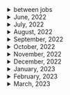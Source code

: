 <details>
<summary>between jobs</summary>

1. 생활코딩 자바스크립트 기본(이고잉)
1. 생활코딩 자바스크립트 웹(이고잉)
1. 자바스크립트 기본 (이고잉)
1. 기본을 확실히!! HTML의 모든 것(이고잉)
1. CSS 기본부터 활용까지(이고잉)

1. FCC : Basic HTML and HTML5 (28/28)
1. FCC: Responsive Web Design Principles (4/4)
1. FCC : Js - OOP
1. FCC: Js - ES6 (29/29)
1. FCC: Js- debugging (12/12)
1. Free code camp : Javascript basic data structure/algorithm scripting (36/36)
1. Free code camp : Functional programming (24/24) 2-3) FCC : Redux (17/17)
1. FCC : React (47/47)
1. FCC : React with Redux (10/10)
1. FCC : data visualization - JSON APIs and Ajax (10/10)
1. FCC : MongoDB and Mongoose (12/12)
1. FCC : Basic Node js and Express(12/12)
1. 처음 만난 리액트 완강
1. 인프런 노드&리액트 백엔드 개발 (노드 편) (12/12)
1. NetNinja MongoDB tutorials (16/16)
1. NetNinja Asynchronous Javasript(11/11)
1. NetNinja Typescript
1. NetNinja NodeJs crash course
1. netNinja 리액트 완강
1. netninja node js 완강
1. NetNinja 웹소켓 튜토리얼
1. netninja React query
1. NetNinja Node.js Auth (18/18) 완강
1. net ninja 타입스트립트 & 웹팩
1. NetNinja Node.js Auth 2시간 (18/18) 완강
1. net ninaj 타입스트립트 & 웹팩
1. NetNinja node Oauth
1. netninja React context & hooks
1. React with typescript
1. NetNinja Next js beginner tutorial
1. 구름 에듀 - 한 눈에 보는 타입스크립트
1. React testing library
1. Learn React, Redux and TypeScript in 2021 - Shopping Cart
1. code evolution React/Redux
1. code evolution React storybook

</details>

<details>
<summary>June, 2022</summary>

1. [Configuring Environment Variables in Node.js](https://youtu.be/14zY-u9EBCU)
1. [Deploy NodeJS and Express API On Heroku](https://youtu.be/72DYDMP09MM)
1. [How to create a child process in nodejs (exec, execFile and spawn)](https://youtu.be/bbmFvCbVDqo)

</details>

<details>
<summary>July, 2022</summary>

1. [How to build a CLI with Node.js](https://youtu.be/s2h28p4s-Xs)
1. [What Are _.d.ts files? How to Use _.d.ts Files in TypeScript?](https://youtu.be/s_CZeWuEZ_s)
1. [Master Node JS : Node fundamental process object - Web Development](https://youtu.be/FrapFIUGki0)
1. [Stop Putting Your Script Tags At The End Of The Body](https://youtube.com/shorts/cXwnJKflxas?feature=share)
1. [Introduction to Nest JS - A Node JS framework - from the basics | Nest js tutorials](https://youtu.be/kPz8ofull6w)
1. [01 Install Nest JS and how Nest Js route works | Nest JS Node JS tutorials](https://youtu.be/ndSMFwXhBA0)
1. [02 Creating a Module and Controller in Nest JS | Node JS, Javascript, Typescript](https://youtu.be/H6q8O9kRnzs)
1. [03 Depedency Injection in Nest JS | Inject Service in Controller | Node JS, Javascript, Typescript](https://youtu.be/W5W9kHa61t0)
1. [04 Validation in Nest JS and DTO objects | Nest JS Node JS tutorials](https://youtu.be/XpV4SSsqTdk)
1. [Introduction to Decorators. Create a First Class Decorator in the TypeScript.](https://youtu.be/XsioLNS9XTY)
1. [How To Create A Search Bar In JavaScript](https://youtu.be/TlP5WIxVirU)
1. [JavaScript Search Bar](https://youtu.be/wxz5vJ1BWrc)
1. [05 Setting up TypeOrm with Nest JS and create Entity](https://youtu.be/F4ohRXIL6e4)

</details>

<details>
<summary>August, 2022</summary>

1. [GoLang Simple HTTP Web Server | Beginners Tutorial](https://youtu.be/YMFkgN9r_jg)
1. [네이버, 라인 개발자들에게 조언받은 백엔드 개발자 로드맵](https://youtu.be/tcyb_BwAPpY)
1. [TypeScript Record Type](https://youtu.be/pOjtxDKSgTw)
1. [[Create A Docker Container For Go (golang) Code In UNDER Ten Minutes [Getting Started)]](https://youtu.be/USbPCBi_d4U)
1. [Install Yarn [ UPDATED 2022 ]](https://youtu.be/mWC5M1F2hiE)
1. [How to deploy a react application to Vercel](https://youtu.be/lAJ6LyvW_cw)
1. [Stop returning null collections in your code](https://www.youtube.com/shorts/G82njnbeqVA)
1. [[Golang] Testing with Ginkgo](https://youtu.be/Z2x7YrDWrA0)
1. [You'll want to learn this console.log tip in javascript #shorts](https://www.youtube.com/shorts/dag_-TsL5lc)
1. [How to know if a javascript array contains any even numbers using some #shorts](https://www.youtube.com/shorts/l35MY8Im0Q0)
1. [Database Design - Introduction](https://youtu.be/e7Pr1VgPK4w)
1. [Database Design 1 - What is a Database?](https://youtu.be/hG_3UHepr_M)
1. [Learning Golang: Introduction to Benchmarks](https://youtu.be/u6dpEuJ7tB8)
1. [Shortcodes | Hugo - Static Site Generator | Tutorial 9](https://youtu.be/2xkNJL4gJ9E)
1. [Shortcode: Add Raw HTML to Your Posts](https://makewithhugo.com/shortcode-add-raw-html/)
1. [How to validate an object using a Proxy class #shorts](https://youtube.com/shorts/_nOzU7Z8uMU?feature=share)

</details>

<details>
<summary>September, 2022</summary>

1. [Delete node_modules like a Pro #Shorts](https://youtube.com/shorts/qOSH2pYg6m8?feature=share)
1. [Awesome Full Page Scroll Effect Tutorial!](https://youtu.be/htw4iKMYzEc)
1. [Customize Create React App (CRA) without ejecting using react-app-rewired](https://egghead.io/lessons/react-customize-create-react-app-cra-without-ejecting-using-react-app-rewired)
1. [How to Write Good API Documentation](https://www.freecodecamp.org/news/how-to-write-api-documentation-like-a-pro/)
1. [Learning Golang: Dependencies, Modules and How to manage Packages](https://youtu.be/20sLKEpHvvk)
1. [Building a Go REST API using Gorm and Fiber!](https://youtu.be/Iq2qT0fRhAA)
1. [How to extract patterns from strings using regex groups #shorts](https://youtube.com/shorts/2Wazs0m9kGs?feature=share)
1. [Introduction to Hugo | Hugo - Static Site Generator | Tutorial 1](https://youtu.be/qtIqKaDlqXo)
1. [Creating a New Site / Directory Structure | Hugo - Static Site Generator | Tutorial 4](https://youtu.be/sB0HLHjgQ7E)
1. [Creating & Organizing Content | Hugo - Static Site Generator | Tutorial 6](https://www.youtube.com/watch?v=0GZxidrlaRM&list=PLLAZ4kZ9dFpOnyRlyS-liKL5ReHDcj4G3&index=6)
1. [Front Matter | Hugo - Static Site Generator | Tutorial 7](https://youtu.be/Yh2xKRJGff4)
1. [Archetypes | Hugo - Static Site Generator | Tutorial 8](https://youtu.be/bcme8AzVh6o)
1. [Taxonomies | Hugo - Static Site Generator | Tutorial 10](https://youtu.be/pCPCQgqC8RA)
1. [Basic Concept of Database Normalization - Simple Explanation for Beginners](https://youtu.be/xoTyrdT9SZI)
1. [First Normal Form (1NF) | Database Normalization | DBMS](https://youtu.be/mUtAPbb1ECM)
1. [(ENG SUB) 인덱스를 타면 왜 빨라지는지 아니?](https://youtu.be/uO8tL0okg7Q)
1. [Second Normal Form (2NF) | Database Normalization | DBMS](https://youtu.be/R7UblSu4744)
1. [Third Normal Form (3NF) | Database Normalization | DBMS](https://youtu.be/aAx_JoEDXQA)
1. [Boyce-Codd Normal Form (BCNF) | Database Normalization | DBMS](https://youtu.be/NNjUhvvwOrk)
1. [4th Normal Form (4NF) | Multi-Valued Dependency | Database Normalization](https://youtu.be/OTCuykFHBeA)
1. [5th Normal Form (5NF) | Join Dependency | Database Normalization](https://youtu.be/mbj3HSK28Kk)
1. [Concept of Keys in DBMS - Super, Primary, Candidate, Foreign Key, etc](https://youtu.be/p3yJZH8_bsc)
1. [How to Design DB Tables for any Application? (The Basics)](https://youtu.be/XUdNVaSikqY)
1. [RDBMS vs NoSQL Databases Explained!](https://youtu.be/2tXooE4hrk0)
1. [What is Database Transaction? | Transactions in Database | DB Transactions with Examples #dbms](https://youtu.be/PflVscjNJ44)
1. [This is why closures are important in javascript #shorts](https://youtube.com/shorts/LC5O4rbjd-4?feature=share)
1. [Fireship - Tauri in 100 Seconds](https://youtu.be/-X8evddpu7M)
1. [JavaScript Tips: Remove Duplicates in Arrays #shorts](https://youtube.com/shorts/9Bgd0vQ8jDU?feature=share)
1. [JavaScript: for loop vs reduce, speed comparision, summing numbers in an array.](https://youtube.com/shorts/U18qYpNSFwQ?feature=share)
1. [Turborepo in 2 Minutes](https://youtu.be/vE3LOHU0OV8)
1. [Golang automatic code formatting : Code like a Pro](https://ksingh7.medium.com/golang-automatic-code-formatting-code-like-a-pro-98d9ca43eeaf)
1. [Go Environment Variables Explained in 5 Minutes](https://youtu.be/Ut-NLq6d694)
1. [GoLang Unit Testing and Mock Testing Tutorial](https://youtu.be/XQzTUa9LPU8)
1. [Episode 01 - Getting Started with Unit Testing in Go](https://youtu.be/YDJIUZ4jqdA)
1. [Go Testing Bible](https://youtube.com/playlist?list=PLzUGFf4GhXBLNXtcWvcKk43KHV9hFN3jY)

</details>

<details>
<summary>October, 2022</summary>

1. [How many apps can you build in one Turborepo?](https://youtu.be/o2RJnz96YXo)
1. [Write cleaner JSON with this JSON Stringify tip #shorts](https://www.youtube.com/shorts/tcHrC5mOJl0)
1. [React Sending GraphQL Queries To API with Apollo Client](https://youtu.be/gTT22xEnrr8)
1. [Entity Relationship Diagram (ERD) Tutorial - Part 1](https://youtu.be/QpdhBUYk7Kk)
1. [Entity Relationship Diagram (ERD) Tutorial - Part 2](https://youtu.be/-CuY5ADwn24)
1. [Database Tutorial for Beginners](https://youtu.be/wR0jg0eQsZA)
1. [Golang With PostgresQL - REST API (GO-Fiber) - Part - 1](https://youtu.be/R5KiqmsMysM)
1. [GraphQL Playground](https://youtu.be/CHNAnGSmQeA)
1. [Go (Golang) httptest Tutorial](https://youtu.be/LqU-0RVyq8I)
1. [Golang httptest Example](https://golang.cafe/blog/golang-httptest-example.html)
1. [Golang GraphQL Tutorial - Intro](https://youtu.be/A6lDNao00WQ)
1. [Run Docker In Your Unit Tests (Java, NodeJS, Go, Rust and more) | Testcontainers Tutorial](https://youtu.be/iKSaHETzhKY)
1. [Golang: find string in file and show line number](https://stackoverflow.com/questions/37255304/golang-find-string-in-file-and-show-line-number)

</details>

<details>
<summary>November, 2022</summary>

1. [How to cross-compile Go programs for Windows, macOS, and Linux](https://freshman.tech/snippets/go/cross-compile-go-programs/)
1. [How to use Go channels](https://blog.logrocket.com/how-use-go-channels/)
1. [Stop Using Create React App](https://youtube.com/shorts/Xrgddey8jcA?feature=share)
1. [This CSS Feature Makes Specificity Errors Disappear](https://youtube.com/shorts/3G8MC7DsP4o?feature=share)
1. [Vite in 100 Seconds](https://youtu.be/KCrXgy8qtjM)
1. [Logging in Go: Choosing a System and Using it](https://www.honeybadger.io/blog/golang-logging/)
1. [packagemain #16: Building Desktop App in Go using Wails](https://youtu.be/Dg9rUXxNV-c)
1. [HTML is getting a MASSIVE upgrade 👩‍💻 #programming #technology #software #tech #webdev #code](https://youtube.com/shorts/ZQKgoTkq94g?feature=share)
1. [Go Wails](https://wails.io/)
1. [Golang Marshal and Unmarshal](https://linuxhint.com/marshal-unmarshal-golang/)
1. [CSS :has() with multiple children!](https://youtube.com/shorts/o9QzUVyy6Q8?feature=share)
1. [WTF is !! in JavaScript?](https://youtube.com/shorts/xx-FS-XxG9c?feature=share)
1. [WHY programmers use vertical monitors 🖥️👩‍💻 #programming #technology #software #tech #code](https://youtube.com/shorts/nRSWTJD6Gdk?feature=share)
1. [Handling and dispatching events with Node.js](https://blog.logrocket.com/handling-and-dispatching-events-with-node-js/)
1. [JavaScript EVENTS Tutorial in 60 Seconds! 👨‍💻 #shorts](https://youtube.com/shorts/4FrdWEmN9Po?feature=share)
1. [Value vs Reference in JavaScript in 1 Minute](https://youtube.com/shorts/r2wvmAyvgao?feature=share)
1. [CoPilot Q&A](https://youtube.com/shorts/gRNo_JOl-9g?feature=share)
1. [The Pros and Cons of Using Styled Components in React](https://www.makeuseof.com/styled-components-react-pros-cons/)
1. [JavaScript Package Managers: NPM Vs YARN Vs PNPM](https://www.atatus.com/blog/npm-vs-yarn-vs-pnpm/)
1. [Benefits of using styled-components in React](https://blog.logrocket.com/benefits-using-styled-components-react/)
1. [contextAPI + styled-components 로 재사용 컴포넌트 만들기](https://youtu.be/5RhCxzmp2yw)
1. [How to add custom error/success/warning icons in front of the toast? #423](https://github.com/fkhadra/react-toastify/issues/423)
1. [9. 여러개의 input 상태 관리하기](https://react.vlpt.us/basic/09-multiple-inputs.html)
1. [React-toastify: Render more than string](https://fkhadra.github.io/react-toastify/render-what-you-want)
1. [15.9 JSDoc을 사용하여 자바스크립트에 타입 힌트 제공하기](https://poiemaweb.com/jsdoc-type-hint)
1. [How to add custom error/success/warning icons in front of the toast? #423](https://github.com/fkhadra/react-toastify/issues/423)
1. [Vite 절대 경로 설정하는 법](https://l4279625.tistory.com/entry/vite-%EC%A0%88%EB%8C%80%EA%B2%BD%EB%A1%9C-%EC%84%A4%EC%A0%95%ED%95%98%EB%8A%94-%EB%B2%95)
1. [Vite: resolve.alias - how to resolve paths?](https://stackoverflow.com/questions/68217795/vite-resolve-alias-how-to-resolve-paths)
1. [W3 school react router](https://www.w3schools.com/react/react_router.asp)

</details>

<details>
<summary>December, 2022</summary>

1. [Nest.js + GraphQL 시작하기](https://medium.com/@feedbotstar/nest-js-graphql-%EC%8B%9C%EC%9E%91%ED%95%98%EA%B8%B0-f38adf767fa8)
1. [issue with passing hook to child typescript](https://stackoverflow.com/questions/54575523/issue-with-passing-hook-to-child-typescript)
1. [A Guide to React Context and useContext() Hook](https://dmitripavlutin.com/react-context-and-usecontext/)
1. [eslint is not getting disabled for specific file](https://stackoverflow.com/questions/69273439/eslint-is-not-getting-disabled-for-specific-file)
1. [GraphQLError: Query root type must be provided](https://stackoverflow.com/questions/64105940/graphqlerror-query-root-type-must-be-provided)
1. [How to create your first NestJS GraphQL Application?](https://progressivecoder.com/how-to-create-your-first-nestjs-graphql-application/)
1. [Support TypeScript "moduleResolution": "node16"](https://github.com/sveltejs/language-tools/issues/1522)
1. [[Node.js] fetch 사용하기](https://velog.io/@ahn0min/Node.js-fetch-%EC%82%AC%EC%9A%A9%ED%95%98%EA%B8%B0)
1. [NPM package: cross-env](https://www.npmjs.com/package/cross-env)
1. [Wails Application options](https://wails.io/docs/reference/options/)
1. [[SQLite] 테이블(Table) - UNIQUE 제약 조건](https://araikuma.tistory.com/692)
1. [styled icon explorer](https://styled-icons.dev/)
1. [How to Use React Helmet – With Example Use Case](https://www.freecodecamp.org/news/react-helmet-examples/)
1. [Could not find a declaration file for module 'module-name'. '/path/to/module-name.js' implicitly has an 'any' type](https://stackoverflow.com/questions/41292559/could-not-find-a-declaration-file-for-module-module-name-path-to-module-nam)
1. [Vite: Env Variables and Modes](https://vitejs.dev/guide/env-and-mode.html)
1. [Wails does not embed browser](https://wails.io/docs/introduction/#native-elements)
1. [yarn run dev - cross-env: Permission denied](https://stackoverflow.com/questions/49176336/yarn-run-dev-cross-env-permission-denied)
1. [How to fix npm err code EINTEGRITY issue](https://sebhastian.com/npm-err-code-eintegrity/)
1. [Understanding React’s useEffect cleanup function](https://blog.logrocket.com/understanding-react-useeffect-cleanup-function/)
1. [Get the id of the element on Click in React](https://bobbyhadz.com/blog/react-onclick-get-id-of-element)
1. [Styled components: adapting based on props](https://styled-components.com/docs/basics#adapting-based-on-props)
1. [Using styled-components with props and TypeScript](https://stackoverflow.com/questions/47077210/using-styled-components-with-props-and-typescript)
1. [NestJS로 배우는 백엔드 프로그래밍](https://wikidocs.net/147248)
1. [Fly.io: Run a Go App](https://fly.io/docs/languages-and-frameworks/golang/)
1. [Github: fly-apps/go-example](https://github.com/fly-apps/go-example)
1. [Fly.io: Continuous Deployment with Fly and GitHub Actions](https://fly.io/docs/app-guides/continuous-deployment-with-github-actions/)
1. [dotenv type definition: Typescript 에서 import.meta 사용법(Feat. Vite)](https://velog.io/@katanazero86/Typescript-%EC%97%90%EC%84%9C-import.meta-%EC%82%AC%EC%9A%A9%EB%B2%95)
1. [Bad UX Lesson 1: Infinite scroll and footer #Shorts](https://youtube.com/shorts/itmyJbhuUdg?feature=share)
1. [Golang Tutorial - Easy Create Desktop Application using Webview](https://youtu.be/m3aUHLjW8Hk)
1. [[프로그래밍 이론] In-app browser, External browser](https://spiralmoon.tistory.com/m/entry/%ED%94%84%EB%A1%9C%EA%B7%B8%EB%9E%98%EB%B0%8D-%EC%9D%B4%EB%A1%A0-In-app-browser-External-browser)
1. [Difference between mousedown and click in jquery](https://stackoverflow.com/questions/19109754/difference-between-mousedown-and-click-in-jquery)
1. [React closing a dropdown when click outside](https://stackoverflow.com/questions/63359138/react-closing-a-dropdown-when-click-outside)
1. [Detect click outside React component](https://stackoverflow.com/questions/32553158/detect-click-outside-react-component)
1. [Go에서 로그 사용하기](https://velog.io/@tae2089/Go%EC%97%90%EC%84%9C-%EB%A1%9C%EA%B7%B8-%EC%82%AC%EC%9A%A9%ED%95%98%EA%B8%B0)
1. [Find unused npm packages in package.json](https://stackoverflow.com/questions/22675725/find-unused-npm-packages-in-package-json)
1. [Yarn package docs: depcheck](https://yarnpkg.com/package/depcheck)
1. [[개발환경] package.json 다이어트 여정기 (depcheck, npm-check)](https://all-dev-kang.tistory.com/entry/%EA%B0%9C%EB%B0%9C%ED%99%98%EA%B2%BD-packagejson-%EB%8B%A4%EC%9D%B4%EC%96%B4%ED%8A%B8-%EC%97%AC%EC%A0%95%EA%B8%B0-depcheck-npm-check)
1. [React.lazy 및 Suspense를 사용한 코드 분할](https://web.dev/i18n/ko/code-splitting-suspense/)
1. [10. useRef로 특정 DOM 선택하기](https://react.vlpt.us/basic/10-useRef.html)
1. [Update React context from child component](https://stackoverflow.com/questions/69446869/update-react-context-from-child-component)
1. [Github: React tabs: issue: Responsive?](https://github.com/reactjs/react-tabs/issues/142)
1. [A guide to JWT authentication in Go](https://blog.logrocket.com/jwt-authentication-go/)
1. [Github: golang-jwt/jwt](https://github.com/golang-jwt/jwt)
1. [Bcrypt password hashing in Golang (compatible with Node.js)?](https://stackoverflow.com/questions/23259586/bcrypt-password-hashing-in-golang-compatible-with-node-js)
1. ["You may need an additional loader to handle the result of these loaders."](https://stackoverflow.com/questions/63423384/you-may-need-an-additional-loader-to-handle-the-result-of-these-loaders)
1. [How To Fix Unexpected Token Error for NPM Package in react project, react leaflet and other packages](https://youtu.be/tFqj-JKYr4M)
1. [Import cycle not allowed](https://stackoverflow.com/questions/28256923/import-cycle-not-allowed)
1. [How to Compare Hashed Passwords in Golang?](https://stackoverflow.com/questions/70464714/how-to-compare-hashed-passwords-in-golang)
1. [How to update React Context from inside a child component?](https://stackoverflow.com/questions/41030361/how-to-update-react-context-from-inside-a-child-component)
1. [Objects are not valid as a React child, If you meant to render a collection of children, use an array instead](https://stackoverflow.com/questions/73175638/objects-are-not-valid-as-a-react-child-if-you-meant-to-render-a-collection-of-c)

</details>

<details>
<summary>January, 2023</summary>

1. [How to add prettier badge](https://github.com/prettier/prettier#badge)
2. [Crypto icons](https://cryptoicons.co/)
3. [TIP) Styled-Component 자동완성 플러그인](https://velog.io/@sdc337dc/TIP-Styled-Component-%EC%9E%90%EB%8F%99%EC%99%84%EC%84%B1-%ED%94%8C%EB%9F%AC%EA%B7%B8%EC%9D%B8)
4. [OKKY: 데이터베이스 설계도 백엔드 관리자가 하나요?](https://okky.kr/articles/624422)

</details>

<details>
<summary>February, 2023</summary>

1. [[mysql] Error Code: 2006 - MySQL server has gone away 에러 해결](https://velog.io/@anrun/mysql-Error-Code-2006-MySQL-server-has-gone-away)
1. [Before and After pseudo classes used with styled-components](https://stackoverflow.com/questions/45871439/before-and-after-pseudo-classes-used-with-styled-components)
1. [OKKY - 웹사이트 구축시 관리자 페이지 어떻게 하나요?!](https://okky.kr/articles/426798)
1. [두부 플러스 고객지원 - 웹사이트 관리하기](https://master.dubuplus.com/%EC%9B%B9%EC%82%AC%EC%9D%B4%ED%8A%B8%EA%B4%80%EB%A6%AC%ED%95%98%EA%B8%B0/1500541)
1. [React router docs: useNavigate](https://reactrouter.com/en/main/hooks/use-navigate#usenavigate)
1. [Do you need a State Management Library?](https://dev.to/link2twenty/do-you-need-a-state-management-library-29o6)
1. [React: When To Use A State-Management Solution?](https://techblog.geekyants.com/react-when-to-use-a-state-management-solution)
1. [[컴퓨터 공학] 어떻게 데이터베이스를 공부할 것인가?](https://covenant.tistory.com/108)
1. [데이터베이스 강의를 추천하는 것 보다 더 중요한 것](https://roka88.dev/123)
1. [SMTP: Servers and Sending Emails](https://sendgrid.com/blog/what-is-an-smtp-server/)
1. [Medium: Sending Email With Go](https://medium.com/vacatronics/sending-email-with-go-23ae14050914)
1. [[NodeJS] nodemailer 모듈을 이용하여 메일 전송하는 법](https://devlog-wjdrbs96.tistory.com/m/234)
1. [Golang 에서의 ORM (GORM)](https://www.joinc.co.kr/w/man/12/gorm)
1. [Github: golang/crypto](https://github.com/golang/crypto/blob/master/bcrypt/bcrypt_test.go)
1. [Bcrypt encryption different every time with same input](https://stackoverflow.com/questions/52121168/bcrypt-encryption-different-every-time-with-same-input)
1. [React-toastify showing multiple toast](https://stackoverflow.com/questions/62578112/react-toastify-showing-multiple-toast)
1. [Material-UI OR Styled Components ?](https://www.reddit.com/r/reactjs/comments/fratry/materialui_or_styled_components/)
1. [AntD vs MaterialUI? what do you prefer and why?](https://www.reddit.com/r/reactjs/comments/wv6t6d/antd_vs_materialui_what_do_you_prefer_and_why/)
1. [ERESOLVE unable to resolve dependency tree 해결하기](https://www.korecmblog.com/ERESOLVE-unable-to-resolve-dependency-tree/)
1. [Node Version Manager – nvm Install Guide](https://www.freecodecamp.org/news/node-version-manager-nvm-install-guide/)
1. [MUI Base - Overview](https://mui.com/base/getting-started/overview/)
1. [How to Show/List Tables in MySQL Database](https://www.devart.com/dbforge/mysql/studio/show-tables-list-in-mysql.html)
1. [[MySQL2] MySQL과 MySQL2의 차이점](https://ukcasso.tistory.com/64)
1. [SQLite3: Showing tables using SQL statement](https://www.sqlitetutorial.net/sqlite-show-tables/)
1. [MDN docs: <video>: 비디오 삽입 요소](https://developer.mozilla.org/ko/docs/Web/HTML/Element/Video)
1. [Re-render a React Component on Window Resize](https://www.pluralsight.com/guides/re-render-react-component-on-window-resize)
1. [MySQL Workbench - Connect to a Localhost](https://stackoverflow.com/questions/20431491/mysql-workbench-connect-to-a-localhost)
1. [Can't connect to MySQL server on '127.0.0.1' (10061) (2003) [closed]](https://stackoverflow.com/questions/24525736/cant-connect-to-mysql-server-on-127-0-0-1-10061-2003)
1. [Error 1046 No database Selected, how to resolve?](https://stackoverflow.com/questions/4005409/error-1046-no-database-selected-how-to-resolve)
1. [W3Schools: MySQL CREATE TABLE Example](https://www.w3schools.com/mysql/mysql_create_table.asp)
1. [W3Schools: The MySQL INSERT INTO Statement](https://www.w3schools.com/mysql/mysql_insert.asp)
1. [MySQL ADD COLUMN examples](https://www.mysqltutorial.org/mysql-add-column/)
1. [W3Schools: The MySQL WHERE Clause](https://www.w3schools.com/mysql/mysql_where.asp)
1. [W3Schools: SQL SET Keyword](https://www.w3schools.com/sql/sql_ref_set.asp)
1. [W3Schools: SQL PRIMARY KEY Constraint](https://www.w3schools.com/sql/sql_primarykey.ASP)
1. [W3Schools: SQL AUTO INCREMENT Field](https://www.w3schools.com/sql/sql_autoincrement.asp)
1. [MySQL Insert query doesn't work with WHERE clause](https://stackoverflow.com/questions/485039/mysql-insert-query-doesnt-work-with-where-clause)
1. [MySQL error code: 1175 during UPDATE in MySQL Workbench](https://stackoverflow.com/questions/11448068/mysql-error-code-1175-during-update-in-mysql-workbench)
1. [Add Payhip to Your Website](https://help.payhip.com/article/68-add-payhip-to-your-website#storelink)
1. [Exit status 4294967295 when passing arguments after a URL #16889](https://github.com/electron/electron/issues/16889)
1. [NPM docs: depcheck](https://www.npmjs.com/package/depcheck)
1. [You probably have unused JS dependencies!](https://youtube.com/shorts/3MciA-vgOzo?feature=share)
1. [5 ways to host MySQL databases: MySQL with Docker](https://www.prisma.io/dataguide/mysql/5-ways-to-host-mysql#mysql-with-docker)
1. [How TO - JavaScript Progress Bar](https://www.w3schools.com/howto/howto_js_progressbar.asp)
1. [React onClick event vs JS addEventListener](https://linguinecode.com/post/react-onclick-event-vs-js-addeventlistener)
1. [MUI docs: Grid](https://mui.com/material-ui/react-grid/)
1. [How to fix the height of a <div> element?](https://stackoverflow.com/questions/4354722/how-to-fix-the-height-of-a-div-element)
1. [Github: NikValdez/rich-text-editor-tut](https://github.com/NikValdez/rich-text-editor-tut)
1. [Build a Rich Text Editor in React](https://youtu.be/kykC7i9VUE4)
1. [React 18: Suspense USE CASE EXAMPLE](https://youtu.be/M7epLYiORAE)
1. [언제 Promise.all을 사용해야 할까?](https://code-masterjung.tistory.com/91)
1. [MUI docs:Box: The sx prop](https://mui.com/material-ui/react-box/#the-sx-prop)
1. [CSS Property Border-Color Not Working](https://stackoverflow.com/questions/14156674/css-property-border-color-not-working)
1. [MUI docs: useMediaQuery](https://mui.com/material-ui/react-use-media-query/)
1. [How to Creating a custom 404 Page with React Routers?](https://naveenda.medium.com/creating-a-custom-404-notfound-page-with-react-routers-56af9ad67807)
1. [신입 개발자의 회사 입사, 퇴사 그리고 결정까지의 과정](https://www.leesunhong.com/34)
1. [Blind: 이직 후에 퍼포먼스 어떻게 끌어올려?](https://www.teamblind.com/kr/post/%EC%9D%B4%EC%A7%81-%ED%9B%84%EC%97%90-%ED%8D%BC%ED%8F%AC%EB%A8%BC%EC%8A%A4-%EC%96%B4%EB%96%BB%EA%B2%8C-%EB%81%8C%EC%96%B4%EC%98%AC%EB%A0%A4-43JPNUd8)

</details>

<details>
<summary>March, 2023</summary>

1. [NPM docs: react-helmet](https://www.npmjs.com/package/react-helmet)
1. [Adding script tag to React/JSX](https://stackoverflow.com/questions/34424845/adding-script-tag-to-react-jsx)
1. [Error: Invalid login: Application-specific password required](https://stackoverflow.com/questions/60701936/error-invalid-login-application-specific-password-required)
1. [Google: generate app password](https://security.google.com/settings/security/apppasswords)
1. [Disable Javascript in chrome browser](https://youtube.com/shorts/s7HdPfIbWok?feature=share)
1. [How to use `@ts-ignore` for a block?](https://stackoverflow.com/questions/51145180/how-to-use-ts-ignore-for-a-block)
1. [MUI docs: box](https://mui.com/material-ui/react-box/)
1. [Github docs: tui.editor getting started](https://github.com/nhn/tui.editor/blob/master/docs/en/getting-started.md#-getting-started)
1. [MUI docs: permanent drawer](https://mui.com/material-ui/react-drawer/#permanent-drawer)
1. [Redux Toolkit TypeScript Quick Start](https://redux-toolkit.js.org/tutorials/typescript)
1. [Netlify docs: Build functions](https://docs.netlify.com/functions/build/?fn-language=go)
1. [Create your first Netlify Serverless Function!](https://youtu.be/n_KASTN0gUE)
1. [Fireship: Redis in 100 Seconds](https://youtu.be/G1rOthIU-uo)
1. [Debugging useEffect Issues Made Simple](https://youtube.com/shorts/NkUf0ULcWAE?feature=share)
1. [W3 schools: MySQL quiz](https://www.w3schools.com/quiztest/quiztest.asp?qtest=MySQL)
1. [[Go] Gin vs Echo vs Fiber Framework](https://jiaaan90.tistory.com/199)
1. [Next.js in 100 Seconds // Plus Full Beginner's Tutorial](https://youtu.be/Sklc_fQBmcs)
1. [Confusing about how to update pnpm itself #4383](https://github.com/pnpm/pnpm/discussions/4383)
1. [MUI docs: progress](https://mui.com/material-ui/react-progress/#circular)
1. [CRA docs: Adding a Stylesheet](https://create-react-app.dev/docs/adding-a-stylesheet/)
1. [MUI docs: Material Icons](https://mui.com/material-ui/material-icons/?query=info)
1. [How to apply custom animation effect @keyframes in MUI?](https://stackoverflow.com/questions/58948890/how-to-apply-custom-animation-effect-keyframes-in-mui)
1. [[Server] Cache(캐시)란?](https://mangkyu.tistory.com/69)
1. [How to set the thumbnail image on HTML5 video?](https://stackoverflow.com/questions/20075875/how-to-set-the-thumbnail-image-on-html5-video)
1. [Docs: React slideshow](https://react-slideshow-image.netlify.app/?path=/story/introduction--page)
1. [8 Best React Slideshow Libraries: The Ultimate List](https://turbofuture.com/computers/React-Slideshow)
1. [Code Sandbox: react slide show test](https://codesandbox.io/s/admiring-wave-17e0j?file=/src/App.js:0-982)
1. [MUI Button hover background color and text color](https://stackoverflow.com/questions/64983425/mui-button-hover-background-color-and-text-color)
1. [W3schools: CSS Box Shadow](https://www.w3schools.com/css/css3_shadows_box.asp)
1. [MUI docs: color customization](https://mui.com/material-ui/customization/palette/#customization)
1. [Vitest docs: Why Vitest](https://vitest.dev/guide/why.html#why-vitest)
1. [Netlify Functions에 대해 알아보자](https://negabaro.github.io/archive/netlify-functions)
1. [[Netlify] 서버리스 배포](https://solyi.kr/m/206)
1. [github: nfl/react-helmet](https://github.com/nfl/react-helmet)
1. [How to Add PayPal Checkout to a React App](https://youtu.be/AGDaLOawJSc)
1. [Github: cosmtrek/air](https://github.com/cosmtrek/air#motivation)
1. [Github: Why use react-paypal-js?](https://github.com/paypal/react-paypal-js#why-use-react-paypal-js)
1. [NPM docs: @paypal/react-paypal-js](https://www.npmjs.com/package/@paypal/react-paypal-js)
1. [JSON Server Tutorial - 7 - Full text Search](https://youtu.be/-mWk0NIM-QA)
1. [Netlify docs: Serverless functions made simple - Just add files](https://www.netlify.com/blog/2021/12/11/serverless-functions-made-simple-just-add-files/#:~:text=All%20you%20need%20to%20do,That's%20it.)
1. [Create, Test, and Deploy a Netlify Function](https://prince.dev/netlify-function)
1. [How TO - Copy Text to Clipboard](https://www.w3schools.com/howto/howto_js_copy_clipboard.asp)
1. [React State Management: Jotai Instead Of Redux?](https://youtube.com/shorts/rrI3Wi1XV5I?feature=share)
1. [Can React Helmet inject a javascript object into <HEAD> tag?](https://stackoverflow.com/questions/37922183/can-react-helmet-inject-a-javascript-object-into-head-tag)
1. [Improving SEO in React apps with React Helmet](https://www.fullstacklabs.co/blog/improving-seo-in-react-apps-with-react-helmet)
1. [How do I use external script that I add to react JS?](https://stackoverflow.com/questions/53396307/how-do-i-use-external-script-that-i-add-to-react-js)
1. [How to add script tag to React/JSX](https://www.codingdeft.com/posts/react-add-script/)
1. [Routes not rendering components when navigating #504](https://github.com/reach/router/issues/504)
1. [React docs: Suspense](https://beta.reactjs.org/reference/react/Suspense)
1. [useMemo, When and Why You Need It](https://youtube.com/shorts/InnDVEup61U?feature=share)
1. [Filter List by category in React JS](https://contactmentor.com/filter-list-by-category-react-js/)
1. [React docs: useMemo](https://beta.reactjs.org/reference/react/useMemo)
1. [Wagmi docs: Wagmi CLI Getting Started](https://wagmi.sh/cli/getting-started)
1. []()
1. []()
1. []()
1. []()
1. []()
1. []()
1. []()
1. []()

</details>
